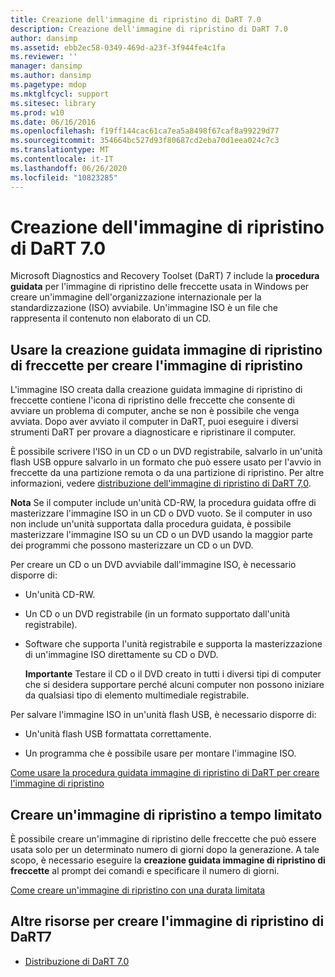 ```yaml
---
title: Creazione dell'immagine di ripristino di DaRT 7.0
description: Creazione dell'immagine di ripristino di DaRT 7.0
author: dansimp
ms.assetid: ebb2ec58-0349-469d-a23f-3f944fe4c1fa
ms.reviewer: ''
manager: dansimp
ms.author: dansimp
ms.pagetype: mdop
ms.mktglfcycl: support
ms.sitesec: library
ms.prod: w10
ms.date: 06/16/2016
ms.openlocfilehash: f19ff144cac61ca7ea5a8498f67caf8a99229d77
ms.sourcegitcommit: 354664bc527d93f80687cd2eba70d1eea024c7c3
ms.translationtype: MT
ms.contentlocale: it-IT
ms.lasthandoff: 06/26/2020
ms.locfileid: "10823285"
---
```

# Creazione dell'immagine di ripristino di DaRT 7.0


Microsoft Diagnostics and Recovery Toolset (DaRT) 7 include la **procedura guidata** per l'immagine di ripristino delle freccette usata in Windows per creare un'immagine dell'organizzazione internazionale per la standardizzazione (ISO) avviabile. Un'immagine ISO è un file che rappresenta il contenuto non elaborato di un CD.

## Usare la creazione guidata immagine di ripristino di freccette per creare l'immagine di ripristino


L'immagine ISO creata dalla creazione guidata immagine di ripristino di freccette contiene l'icona di ripristino delle freccette che consente di avviare un problema di computer, anche se non è possibile che venga avviata. Dopo aver avviato il computer in DaRT, puoi eseguire i diversi strumenti DaRT per provare a diagnosticare e ripristinare il computer.

È possibile scrivere l'ISO in un CD o un DVD registrabile, salvarlo in un'unità flash USB oppure salvarlo in un formato che può essere usato per l'avvio in freccette da una partizione remota o da una partizione di ripristino. Per altre informazioni, vedere [distribuzione dell'immagine di ripristino di DaRT 7,0](deploying-the-dart-70-recovery-image-dart-7.md).

**Nota**  Se il computer include un'unità CD-RW, la procedura guidata offre di masterizzare l'immagine ISO in un CD o DVD vuoto. Se il computer in uso non include un'unità supportata dalla procedura guidata, è possibile masterizzare l'immagine ISO su un CD o un DVD usando la maggior parte dei programmi che possono masterizzare un CD o un DVD.

 

Per creare un CD o un DVD avviabile dall'immagine ISO, è necessario disporre di:

-   Un'unità CD-RW.

-   Un CD o un DVD registrabile (in un formato supportato dall'unità registrabile).

-   Software che supporta l'unità registrabile e supporta la masterizzazione di un'immagine ISO direttamente su CD o DVD.

    **Importante**  Testare il CD o il DVD creato in tutti i diversi tipi di computer che si desidera supportare perché alcuni computer non possono iniziare da qualsiasi tipo di elemento multimediale registrabile.

     

Per salvare l'immagine ISO in un'unità flash USB, è necessario disporre di:

-   Un'unità flash USB formattata correttamente.

-   Un programma che è possibile usare per montare l'immagine ISO.

[Come usare la procedura guidata immagine di ripristino di DaRT per creare l'immagine di ripristino](how-to-use-the-dart-recovery-image-wizard-to-create-the-recovery-image-dart-7.md)

## Creare un'immagine di ripristino a tempo limitato


È possibile creare un'immagine di ripristino delle freccette che può essere usata solo per un determinato numero di giorni dopo la generazione. A tale scopo, è necessario eseguire la **creazione guidata immagine di ripristino di freccette** al prompt dei comandi e specificare il numero di giorni.

[Come creare un'immagine di ripristino con una durata limitata](how-to-create-a-time-limited-recovery-image-dart-7.md)

## Altre risorse per creare l'immagine di ripristino di DaRT7


-   [Distribuzione di DaRT 7.0](deploying-dart-70-new-ia.md)

 

 





